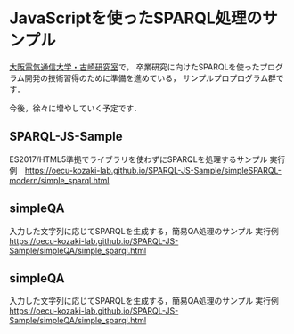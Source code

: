# JavaScriptを使ったSPARQL処理のサンプル

[大阪電気通信大学・古崎研究室](https://www.osakac.ac.jp/labs/kozaki/)で，
卒業研究に向けたSPARQLを使ったプログラム開発の技術習得のために準備を進めている，
サンプルプロプログラム群です．


今後，徐々に増やしていく予定です．

## SPARQL-JS-Sample
ES2017/HTML5準拠でライブラリを使わずにSPARQLを処理するサンプル
実行例　https://oecu-kozaki-lab.github.io/SPARQL-JS-Sample/simpleSPARQL-modern/simple_sparql.html

## simpleQA
入力した文字列に応じてSPARQLを生成する，簡易QA処理のサンプル
実行例　https://oecu-kozaki-lab.github.io/SPARQL-JS-Sample/simpleQA/simple_sparql.html

## simpleQA
入力した文字列に応じてSPARQLを生成する，簡易QA処理のサンプル
実行例　https://oecu-kozaki-lab.github.io/SPARQL-JS-Sample/simpleQA/simple_sparql.html









